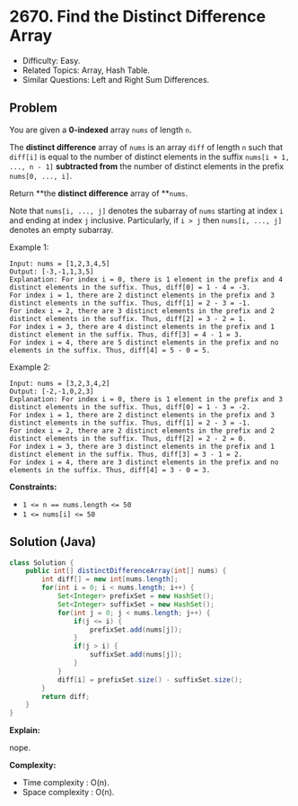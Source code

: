 # 2670. Find the Distinct Difference Array

- Difficulty: Easy.
- Related Topics: Array, Hash Table.
- Similar Questions: Left and Right Sum Differences.

## Problem

You are given a **0-indexed** array `nums` of length `n`.

The **distinct difference** array of `nums` is an array `diff` of length `n` such that `diff[i]` is equal to the number of distinct elements in the suffix `nums[i + 1, ..., n - 1]` **subtracted from** the number of distinct elements in the prefix `nums[0, ..., i]`.

Return **the **distinct difference** array of **`nums`.

Note that `nums[i, ..., j]` denotes the subarray of `nums` starting at index `i` and ending at index `j` inclusive. Particularly, if `i > j` then `nums[i, ..., j]` denotes an empty subarray.

Example 1:

```
Input: nums = [1,2,3,4,5]
Output: [-3,-1,1,3,5]
Explanation: For index i = 0, there is 1 element in the prefix and 4 distinct elements in the suffix. Thus, diff[0] = 1 - 4 = -3.
For index i = 1, there are 2 distinct elements in the prefix and 3 distinct elements in the suffix. Thus, diff[1] = 2 - 3 = -1.
For index i = 2, there are 3 distinct elements in the prefix and 2 distinct elements in the suffix. Thus, diff[2] = 3 - 2 = 1.
For index i = 3, there are 4 distinct elements in the prefix and 1 distinct element in the suffix. Thus, diff[3] = 4 - 1 = 3.
For index i = 4, there are 5 distinct elements in the prefix and no elements in the suffix. Thus, diff[4] = 5 - 0 = 5.
```

Example 2:

```
Input: nums = [3,2,3,4,2]
Output: [-2,-1,0,2,3]
Explanation: For index i = 0, there is 1 element in the prefix and 3 distinct elements in the suffix. Thus, diff[0] = 1 - 3 = -2.
For index i = 1, there are 2 distinct elements in the prefix and 3 distinct elements in the suffix. Thus, diff[1] = 2 - 3 = -1.
For index i = 2, there are 2 distinct elements in the prefix and 2 distinct elements in the suffix. Thus, diff[2] = 2 - 2 = 0.
For index i = 3, there are 3 distinct elements in the prefix and 1 distinct element in the suffix. Thus, diff[3] = 3 - 1 = 2.
For index i = 4, there are 3 distinct elements in the prefix and no elements in the suffix. Thus, diff[4] = 3 - 0 = 3.
```

**Constraints:**

- `1 <= n == nums.length <= 50`
- `1 <= nums[i] <= 50`

## Solution (Java)

```java
class Solution {
    public int[] distinctDifferenceArray(int[] nums) {
        int diff[] = new int[nums.length];
        for(int i = 0; i < nums.length; i++) {
            Set<Integer> prefixSet = new HashSet();
            Set<Integer> suffixSet = new HashSet();
            for(int j = 0; j < nums.length; j++) {
                if(j <= i) {
                    prefixSet.add(nums[j]);
                }
                if(j > i) {
                    suffixSet.add(nums[j]);
                }
            }
            diff[i] = prefixSet.size() - suffixSet.size();
        }
        return diff;
    }
}
```

**Explain:**

nope.

**Complexity:**

- Time complexity : O(n).
- Space complexity : O(n).
